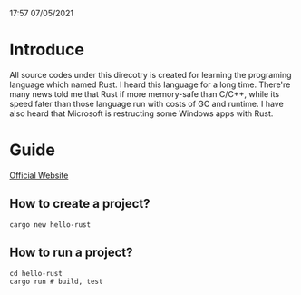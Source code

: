 17:57 07/05/2021
# Introduce
All source codes under this direcotry is created for learning the programing language which named Rust.
I heard this language for a long time. There're many news told me that Rust if more memory-safe than C/C++, while its speed fater than those language run with costs of GC and runtime. 
I have also heard that Microsoft is restructing some Windows apps with Rust.

# Guide
[Official Website](https://www.rust-lang.org/)
## How to create a project?
```
cargo new hello-rust
```

## How to run a project?
```
cd hello-rust
cargo run # build, test
```